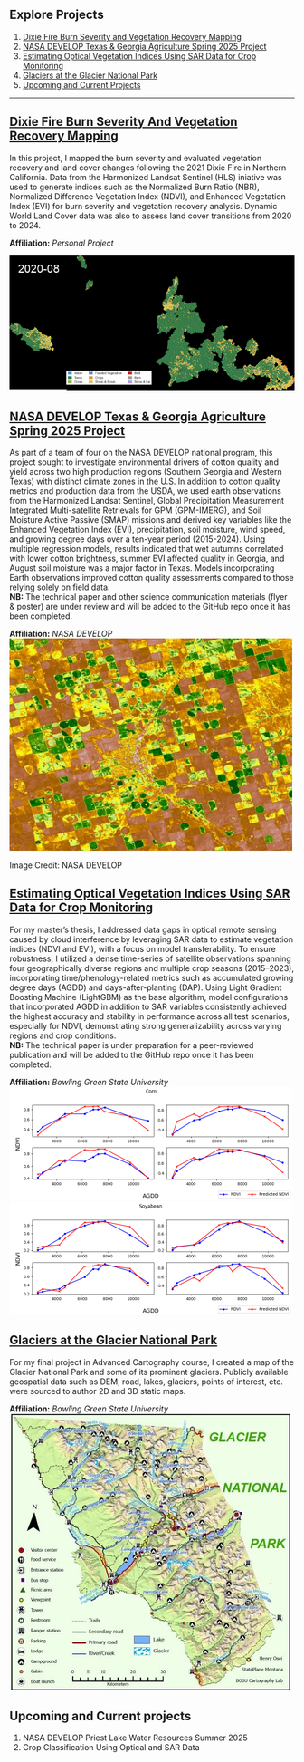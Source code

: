 ## Explore Projects

1. [Dixie Fire Burn Severity and Vegetation Recovery Mapping](#dixie-fire-burn-severity-and-vegetation-recovery-mapping)
2. [NASA DEVELOP Texas & Georgia Agriculture Spring 2025 Project](#nasa-develop-texas--georgia-agriculture-spring-2025-project)
3. [Estimating Optical Vegetation Indices Using SAR Data for Crop Monitoring](#estimating-optical-vegetation-indices-using-sar-data-for-crop-monitoring)
4. [Glaciers at the Glacier National Park](#glaciers-at-the-glacier-national-park)
5. [Upcoming and Current Projects](#upcoming-and-current-projects)

---

## [Dixie Fire Burn Severity And Vegetation Recovery Mapping](https://henry-os.github.io/DixieFire_Monitoring/)
In this project, I mapped the burn severity and evaluated vegetation recovery and land cover changes following the 2021 Dixie Fire in Northern California. Data from the Harmonized Landsat Sentinel (HLS) iniative was used to generate indices such as the Normalized Burn Ratio (NBR), Normalized Difference Vegetation Index (NDVI), and Enhanced Vegetation Index (EVI) for burn severity and vegetation recovery analysis. Dynamic World Land Cover data was also to assess land cover transitions from 2020 to 2024. 

**Affiliation:** *Personal Project*

![](images/dw_change_detection.gif)


## [NASA DEVELOP Texas & Georgia Agriculture Spring 2025 Project](https://github.com/Henry-Os/Texas-GeorgiaAg-NASA-Develop-.git)
As part of a team of four on the NASA DEVELOP national program, this project sought to investigate environmental drivers of cotton quality and yield across two high production regions (Southern Georgia and Western Texas) with distinct climate zones in the U.S. In addition to cotton quality metrics and production data from the USDA, we used earth observations from the Harmonized Landsat Sentinel,  Global Precipitation Measurement Integrated Multi-satellite Retrievals for GPM (GPM-IMERG), and Soil Moisture Active Passive (SMAP) missions and derived key variables like the Enhanced Vegetation Index (EVI), precipitation, soil moisture, wind speed, and growing degree days over a ten-year period (2015-2024). Using multiple regression models, results indicated that wet autumns correlated with lower cotton brightness, summer EVI affected quality in Georgia, and August soil moisture was a major factor in Texas. Models incorporating Earth observations improved cotton quality assessments compared to those relying solely on field data.  
**NB:** The technical paper and other science communication materials (flyer & poster) are under review and will be added to the GitHub repo once it has been completed.

**Affiliation:** *NASA DEVELOP*  
![](images/develop_pic.jpg)

Image Credit: NASA DEVELOP


## [Estimating Optical Vegetation Indices Using SAR Data for Crop Monitoring](https://github.com/Henry-Os/Thesis_project.git)
For my master’s thesis, I addressed data gaps in optical remote sensing caused by cloud interference by leveraging SAR data to estimate vegetation indices (NDVI and EVI), with a focus on model transferability. To ensure robustness, I utilized a dense time-series of satellite observations spanning four geographically diverse regions and multiple crop seasons (2015–2023), incorporating time/phenology-related metrics such as accumulated growing degree days (AGDD) and days-after-planting (DAP). Using Light Gradient Boosting Machine (LightGBM) as the base algorithm, model configurations that incorporated AGDD in addition to SAR variables consistently achieved the highest accuracy and stability in performance across all test scenarios, especially for NDVI, demonstrating strong generalizability across varying regions and crop conditions.   
**NB:** The technical paper is under preparation for a peer-reviewed publication and will be added to the GitHub repo once it has been completed.

**Affiliation:** *Bowling Green State University*  
![](images/actual_vs_predicted_NDVI_corn.png) ![](images/actual_vs_predicted_NDVI_soya.png)


## [Glaciers at the Glacier National Park](https://github.com/Henry-Os/Maps.git)
For my final project in Advanced Cartography course, I created a map of the Glacier National Park and some of its prominent glaciers. Publicly available geospatial data such as DEM, road, lakes, glaciers, points of interest, etc. were sourced to author 2D and 3D static maps.  
  
**Affiliation:** *Bowling Green State University*  
![](images/glacier_web.jpg)


## Upcoming and Current projects
1. NASA DEVELOP Priest Lake Water Resources Summer 2025
2. Crop Classification Using Optical and SAR Data
